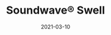 ---
title: "Soundwave® Swell"
description: "Soundwave%AE%20Swell%20was%20one%20of%20the%20first%20panels%20launched%20by%20Offecct.%20Its%20core%20values%20lies%20in%20its%20function%2C%20and%20Teppo%20Asikainen%20refused%20to%20compromise%20with%20the%20look.%20The%20piece%20has%20a%20very%20strong%20personality%20and%20acts%20as%20a%20kind%20of%203D%20wallpaper%20giving%20the%20room%20the%20right%20aesthetic%20feeling%20and%20acoustic%20at%20the%20same%20time.%0A%0ASoundwave%AE%20Swell%20Diffuser%20provides%20sound%20diffusion%20rather%20than%20absorption.%20Correctly%20positioned%2C%20the%20diffuser%20panels%20will%20improve%20speech%20intelligibility%20and%20even%20improve%20privacy%20in%20open%20spaces%20as%20the%20speaker%20does%20not%20need%20to%20talk%20loudly%20in%20order%20to%20be%20heard.%0A%0A"
image_primary: "img/SOUNDWAVE-SWELL-Acoustic-panels-Teppo-Asikainen-offecct-59008-91-2849.jpg"
image_secondary: "img/SOUNDWAVE-SWELL-Acoustic-panels-Teppo-Asikainen-offecct-59008-01-2844.jpg"
href: "https://www.offecct.com/product/soundwave-swell-acoustic-panel/"
tags: 
  - "Offecct"
  - "Acoustic Panels"
designer: "Teppo Asikainen"
category: "Acoustic Panels"
subtitle: ""
manufacturer: "Offecct"
slug: "/manufacturers/offecct/acoustic-panels/teppo-asikainen-soundwave-swell"
date: "2021-03-10"
---